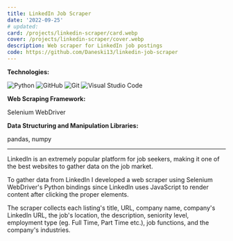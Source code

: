 ```yaml
---
title: LinkedIn Job Scraper
date: '2022-09-25'
# updated:
card: /projects/linkedin-scraper/card.webp
cover: /projects/linkedin-scraper/cover.webp
description: Web scraper for LinkedIn job postings
code: https://github.com/Daneski13/linkedin-job-scraper
---
```


**Technologies:**

![Python](https://img.shields.io/badge/python-3670A0?style=for-the-badge&logo=python&logoColor=ffdd54)
![GitHub](https://img.shields.io/badge/github-%23121011.svg?style=for-the-badge&logo=github&logoColor=white)
![Git](https://img.shields.io/badge/git-%23F05033.svg?style=for-the-badge&logo=git&logoColor=white)
![Visual Studio Code](https://img.shields.io/badge/Visual%20Studio%20Code-0078d7.svg?style=for-the-badge&logo=visual-studio-code&logoColor=white)

**Web Scraping Framework:**

Selenium WebDriver

**Data Structuring and Manipulation Libraries:**

pandas, numpy

---

LinkedIn is an extremely popular platform for job seekers, making it one of the best websites to gather data on the job market.

To gather data from LinkedIn I developed a web scraper using Selenium WebDriver's Python bindings since LinkedIn uses JavaScript to render content after clicking the proper elements.

The scraper collects each listing's title, URL, company name, company's LinkedIn URL, the job's location, the description, seniority level, employment type (eg. Full Time, Part Time etc.), job functions, and the company's industries.
